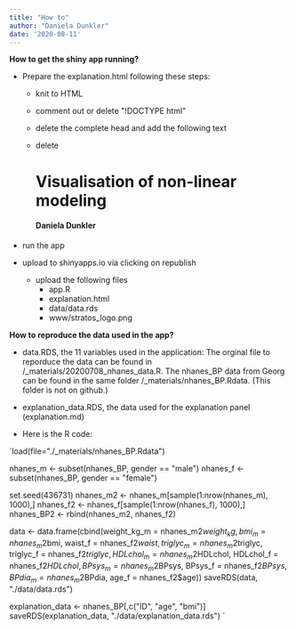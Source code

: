 ```yaml
---
title: "How to"
author: "Daniela Dunkler"
date: '2020-08-11'
---
```


**How to get the shiny app running?**
* Prepare the explanation.html following these steps:
  + knit to HTML
  
  + comment out or delete "!DOCTYPE html"
  
  + delete the complete head and add the following text
      <head>
      
      <meta charset="utf-8" />
      <meta name="generator" content="pandoc" />
      <meta http-equiv="X-UA-Compatible" content="IE=EDGE" />
      
      <meta name="author" content="Daniela Dunkler" />
      
      
      <title>Visualisation of non-linear modeling</title>
      <style>
      img {
        max-width:100%;
      }
      </style>
      
      </head>
  
  + delete
      <div class="fluid-row" id="header">
      <h1 class="title toc-ignore">Visualisation of non-linear modeling</h1>
      <h4 class="author">Daniela Dunkler</h4>
      </div>

* run the app

* upload to shinyapps.io via clicking on republish
  + upload the following files
    - app.R
    - explanation.html
    - data/data.rds
    - www/stratos_logo.png
 
 
 
**How to reproduce the data used in the app?**

* data.RDS, the 11 variables used in the application: The orginal file to reporduce the data can be found in /_materials/20200708_nhanes_data.R. The nhanes_BP data from Georg can be found in the same folder /_materials/nhanes_BP.Rdata. (This folder is not on github.)

* explanation_data.RDS, the data used for the explanation panel (explanation.md)
 
* Here is the R code:
 
`load(file="./_materials/nhanes_BP.Rdata")
 
nhanes_m <- subset(nhanes_BP, gender == "male")
nhanes_f <- subset(nhanes_BP, gender == "female")

set.seed(436731)
nhanes_m2 <- nhanes_m[sample(1:nrow(nhanes_m), 1000),]
nhanes_f2 <- nhanes_f[sample(1:nrow(nhanes_f), 1000),]
nhanes_BP2 <- rbind(nhanes_m2, nhanes_f2)

data <- data.frame(cbind(weight_kg_m = nhanes_m2$weight_kg, 
                         bmi_m       = nhanes_m2$bmi, 
                         waist_f     = nhanes_f2$waist,
                         triglyc_m   = nhanes_m2$triglyc,
                         triglyc_f   = nhanes_f2$triglyc,
                         HDLchol_m   = nhanes_m2$HDLchol,
                         HDLchol_f   = nhanes_f2$HDLchol,
                         BPsys_m     = nhanes_m2$BPsys,
                         BPsys_f     = nhanes_f2$BPsys,
                         BPdia_m     = nhanes_m2$BPdia,
                         age_f       = nhanes_f2$age))
saveRDS(data, "./data/data.rds")

explanation_data <- nhanes_BP[,c("ID", "age", "bmi")]
saveRDS(explanation_data, "./data/explanation_data.rds")
`

